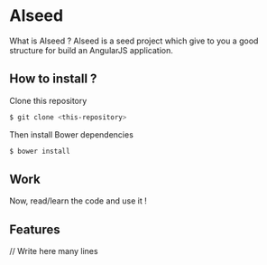 # Alseed

What is Alseed ? Alseed is a seed project which give to you a good structure for build an AngularJS application.

## How to install ?

Clone this repository
```sh
$ git clone <this-repository>
```

Then install Bower dependencies

```sh
$ bower install 
```

## Work 

Now, read/learn the code and use it !


## Features

// Write here many lines
